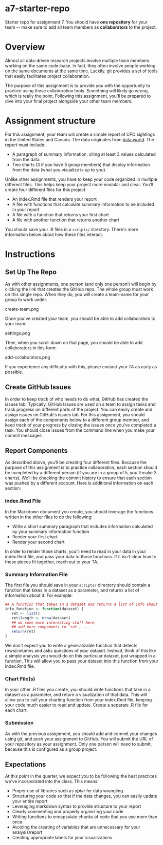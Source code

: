 # a7-starter-repo

Starter repo for assignment 7. You should have **one repository** for
your team -- make sure to add all team members as **collaborators** to
the project.

# Overview

Almost all data-driven research projects involve multiple team members
working on the same code-base. In fact, they often involve people
working on the same documents at the same time. Luckily, git provides
a set of tools that easily facilitates project collaboration.

The purpose of this assignment is to provide you with the opportunity
to practice using these collaboration tools. Something will likely go
wrong, which is really the point. Following this assignment, you'll be
prepared to dive into your final project alongside your other team
members.

# Assignment structure

For this assignment, your team will create a simple report of UFO
sightings in the United States and Canada.  The data originates from
[data.world](https://data.world/timothyrenner/ufo-sightings).  The report must include:

* A paragraph of summary information, citing at least 3 values
  calculated from the data.
* Two charts (3 if you have 5 group members) that display information
  from the data (what you visualize is up to you).

Unlike other assignments, you have to keep your code organized in multiple
different files. This helps keep your project more modular and
clear. You'll create four different files for this project:

* An index.Rmd file that renders your report
* A file with functions that calculate summary information to be included in your report
* A file with a function that returns your first chart
* A file with another function that returns another chart

You should save your .R files in a `scripts/` directory. There's more
information below about how these files interact.

# Instructions

## Set Up The Repo

As with other assignments, one person (and only one person!) will
begin by clicking the link that creates the GitHub repo.  The whole
group must work on this single repo. When they do, you will create a
team-name for your group to work under:

create-team.png

Once you've created your team, you should be able to add collaborators to your team:

settings.png

Then, when you scroll down on that page, you should be able to add collaborators in this form:

add-collaborators.png

If you experience any difficulty with this, please contact your TA as
early as possible.  

## Create GitHub Issues

In order to keep track of who needs to do what, GitHub has created the
issues tab. Typically, GitHub Issues are used on a team to assign
tasks and track progress on different parts of the project. You can
easily create and assign issues on GitHub's issues tab. For this
assignment, you should assign each of the components below to a
different group member, and keep track of your progress by closing the
issues once you've completed a task. You should close issues from the
command line when you make your commit messages.

## Report Components

As described above, you'll be creating four different files. Because
the purpose of this assignment is to practice collaboration, each
section should be completed by a different person (if you are in a
group of 5, you'll make 3 charts). We'll be checking the commit
history to ensure that each section was pushed by a different
account. Here is additional information on each section:

### index.Rmd File

In the Markdown document you create, you should leverage the functions
written in the other files to do the following:

* Write a short summary paragraph that includes information calculated
  by your summary information function
* Render your first chart
* Render your second chart

In order to render those charts, you'll need to read in your data in
your index.Rmd file, and pass your data to those functions. If it
isn't clear how to these pieces fit together, reach out to your TA.

### Summary Information File

The first file you should save in your `scripts/` directory should
contain a function that takes in a dataset as a parameter, and returns
a list of information about it. For example:

```r
## A function that takes in a dataset and returns a list of info about it:
info_function <- function(dataset) {
   ret <- list()
   ret$length <- nrow(dataset)
   ## do some more interesting stuff here
   ## add more components to 'ret', ...
   return(ret)
}
```

We don't expect you to write a generalizable function that detects
rows/columns and asks questions of your dataset. Instead, think of
this like a simple analysis you would do on this particular dataset,
just wrapped in a function. This will allow you to pass your dataset
into this function from your index.Rmd file.

### Chart File(s)

In your other .R files you create, you should write functions that
take in a dataset as a parameter, and return a visualization of that
data. This will allow you to call your charting function from your
index.Rmd file, keeping your code much easier to read and
update. Create a separate .R file for each chart.

### Submission

As with the previous assignment, you should add and commit your
changes using git, and push your assignment to GitHub. You will submit
the URL of your repository as your assignment. Only one person will
need to submit, because this is configured as a group project.

## Expectations

At this point in the quarter, we expect you to be following the best
practices we've incorporated into the class. This means:

* Proper use of libraries such as _dplyr_ for data wrangling
* Structuring your code so that if the data changes, you can easily update your entire report
* Leveraging markdown syntax to provide structure to your report
* Clearly commenting and properly organizing your code
* Writing functions to encapsulate chunks of code that you use more than once
* Avoiding the creating of variables that are unnecessary for your analysis/report
* Creating appropriate labels for your visualizations
